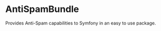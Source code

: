 AntiSpamBundle
==============

Provides Anti-Spam capabilities to Symfony in an easy to use package.
